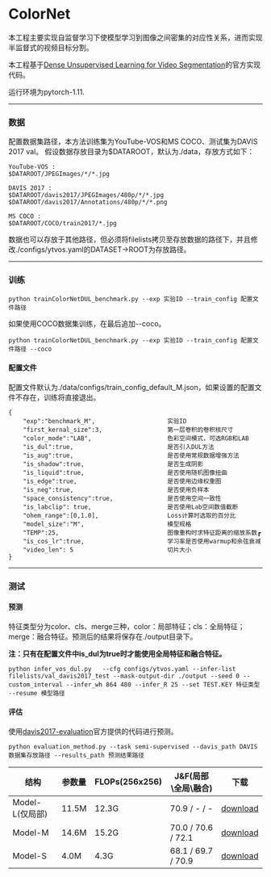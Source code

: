 # ColorNet
本工程主要实现自监督学习下使模型学习到图像之间密集的对应性关系，进而实现半监督式的视频目标分割。

本工程基于[Dense Unsupervised Learning for Video Segmentation](https://github.com/visinf/dense-ulearn-vos)的官方实现代码。


运行环境为pytorch-1.11.


* * *
### 数据
配置数据集路径，本方法训练集为YouTube-VOS和MS COCO、测试集为DAVIS 2017 val。
假设数据存放目录为$DATAROOT，默认为./data，存放方式如下：

```
YouTube-VOS : 
$DATAROOT/JPEGImages/*/*.jpg

DAVIS 2017 : 
$DATAROOT/davis2017/JPEGImages/480p/*/*.jpg
$DATAROOT/davis2017/Annotations/480p/*/*.png

MS COCO : 
$DATAROOT/COCO/train2017/*.jpg
```
数据也可以存放于其他路径，但必须将filelists拷贝至存放数据的路径下，并且修改./configs/ytvos.yaml的DATASET->ROOT为存放路径。

* * *

### 训练
```
python trainColorNetDUL_benchmark.py --exp 实验ID --train_config 配置文件路径
```
如果使用COCO数据集训练，在最后追加--coco。
```
python trainColorNetDUL_benchmark.py --exp 实验ID --train_config 配置文件路径 --coco
```
#### 配置文件
配置文件默认为./data/configs/train_config_default_M.json，如果设置的配置文件不存在，训练将直接退出。

```
{
    "exp":"benchmark_M",                    实验ID
    "first_kernal_size":3,                  第一层卷积的卷积核尺寸
    "color_mode":"LAB",                     色彩空间模式，可选RGB和LAB
    "is_dul":true,                          是否引入DUL方法
    "is_aug":true,                          是否使用常规数据增强方法
    "is_shadow":true,                       是否生成阴影
    "is_liquid":true,                       是否使用随机图像扭曲
    "is_edge":true,                         是否使用边缘权重图
    "is_neg":true,                          是否使用负样本
    "space_consistency":true,               是否使用空间一致性
    "is_labclip": true,                     是否使用Lab空间数值截断
    "ohem_range":[0,1.0],                   Loss计算时选取的百分比
    "model_size":"M",                       模型规格
    "TEMP":25,                              图像重构时求特征距离的缩放系数┏
    "is_cos_lr":true,                       学习率是否使用warmup和余弦衰减
    "video_len": 5                          切片大小
}
```

* * *
### 测试
#### 预测
特征类型分为color、cls、merge三种，color：局部特征；cls：全局特征；merge：融合特征。预测后的结果将保存在./output目录下。

**注：只有在配置文件中is_dul为true时才能使用全局特征和融合特征。**
```
python infer_vos_dul.py   --cfg configs/ytvos.yaml --infer-list filelists/val_davis2017_test --mask-output-dir ./output --seed 0 --custom_interval --infer_wh 864 480 --infer_R 25 --set TEST.KEY 特征类型 --resume 模型路径
```

#### 评估
使用[davis2017-evaluation](https://github.com/davisvideochallenge/davis2017-evaluation)官方提供的代码进行预测。
```
python evaluation_method.py --task semi-supervised --davis_path DAVIS数据集存放路径 --results_path 预测结果路径
```


| 结构 | 参数量 | FLOPs(256x256) | J&F(局部\全局\融合)      | 下载 |
| --- | --- | --- |--------------------| --- |
| Model-L(仅局部) | 11.5M | 12.3G | 70.9 / - / -        | [download](https://1drv.ms/u/s!AjYPLlUeVYc7nOo--DrUio6S5Pojyw?e=MNaS2i) |
| Model-M | 14.6M | 15.2G | 70.0 / 70.6 / 72.1  | [download](https://1drv.ms/u/s!AjYPLlUeVYc7nOpAoFsZzgMQ32QAxw?e=MP5PVM) |
| Model-S | 4.0M | 4.3G | 68.1 / 69.7 / 70.9 | [download](https://1drv.ms/u/s!AjYPLlUeVYc7nOo_3s_7J7ZmAJTeKQ?e=5nr3dq) |
